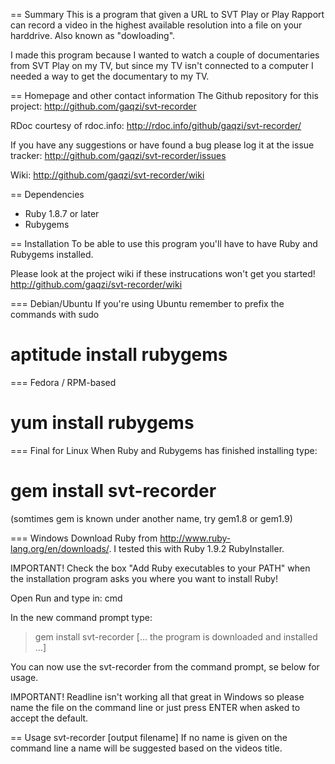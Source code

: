 == Summary
This is a program that given a URL to SVT Play or Play Rapport can
record a video in the highest available resolution into a file on
your harddrive. Also known as "dowloading".

I made this program because I wanted to watch a couple of
documentaries from SVT Play on my TV, but since my TV isn't connected
to a computer I needed a way to get the documentary to my TV.

== Homepage and other contact information
The Github repository for this project: http://github.com/gaqzi/svt-recorder

RDoc courtesy of rdoc.info: http://rdoc.info/github/gaqzi/svt-recorder/

If you have any suggestions or have found a bug please log it at the
issue tracker: http://github.com/gaqzi/svt-recorder/issues

Wiki: http://github.com/gaqzi/svt-recorder/wiki


== Dependencies
- Ruby 1.8.7 or later
- Rubygems

== Installation
To be able to use this program you'll have to have Ruby and Rubygems
installed.

Please look at the project wiki if these instrucations won't get you
started! http://github.com/gaqzi/svt-recorder/wiki

=== Debian/Ubuntu
If you're using Ubuntu remember to prefix the commands with sudo

  # aptitude install rubygems

=== Fedora / RPM-based
  # yum install rubygems

=== Final for Linux
When Ruby and Rubygems has finished installing type:
  # gem install svt-recorder
(somtimes gem is known under another name, try gem1.8 or gem1.9)


=== Windows
Download Ruby from http://www.ruby-lang.org/en/downloads/.
I tested this with Ruby 1.9.2 RubyInstaller.

IMPORTANT! Check the box "Add Ruby executables to your PATH" when the
installation program asks you where you want to install Ruby!

Open Run and type in: cmd

In the new command prompt type:
  > gem install svt-recorder
  [... the program is downloaded and installed ...]

You can now use the svt-recorder from the command prompt, se below for
usage.

IMPORTANT! Readline isn't working all that great in Windows so please
name the file on the command line or just press ENTER when asked to
accept the default.

== Usage
  svt-recorder <SVT URL> [output filename]
If no name is given on the command line a name will be suggested based
on the videos title.
